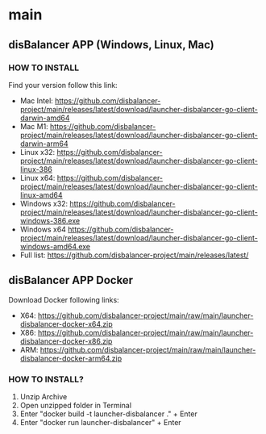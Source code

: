 # main
## disBalancer APP (Windows, Linux, Mac)   
### HOW TO INSTALL   
  
Find your version follow this link:  
* Mac Intel: https://github.com/disbalancer-project/main/releases/latest/download/launcher-disbalancer-go-client-darwin-amd64  
* Mac M1: https://github.com/disbalancer-project/main/releases/latest/download/launcher-disbalancer-go-client-darwin-arm64  
* Linux x32: https://github.com/disbalancer-project/main/releases/latest/download/launcher-disbalancer-go-client-linux-386  
* Linux x64: https://github.com/disbalancer-project/main/releases/latest/download/launcher-disbalancer-go-client-linux-amd64  
* Windows x32: https://github.com/disbalancer-project/main/releases/latest/download/launcher-disbalancer-go-client-windows-386.exe  
* Windows x64 https://github.com/disbalancer-project/main/releases/latest/download/launcher-disbalancer-go-client-windows-amd64.exe
* Full list: https://github.com/disbalancer-project/main/releases/latest/   
  
  
  
  
  
## disBalancer APP Docker   
    
    
Download Docker following links:  
* X64: https://github.com/disbalancer-project/main/raw/main/launcher-disbalancer-docker-x64.zip
* X86: https://github.com/disbalancer-project/main/raw/main/launcher-disbalancer-docker-x86.zip  
* ARM: https://github.com/disbalancer-project/main/raw/main/launcher-disbalancer-docker-arm64.zip  
   
### HOW TO INSTALL?
1) Unzip Archive  
2) Open unzipped folder in Terminal  
3) Enter "docker build -t launcher-disbalancer ." + Enter  
4) Enter "docker run launcher-disbalancer" + Enter  


